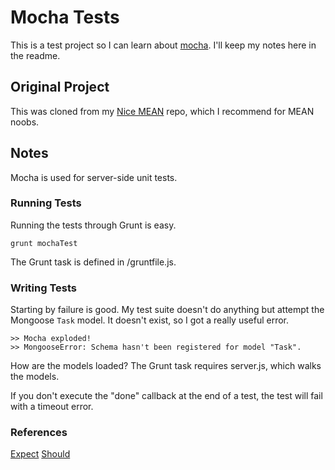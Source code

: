 # Mocha Tests

This is a test project so I can learn about [mocha](http://visionmedia.github.io/mocha/).  I'll keep my notes here in the readme.

## Original Project

This was cloned from my [Nice MEAN](https://github.com/reergymerej/nice-mean/) repo, which I recommend for MEAN noobs.

## Notes

Mocha is used for server-side unit tests.

### Running Tests

Running the tests through Grunt is easy.

    grunt mochaTest

The Grunt task is defined in /gruntfile.js.

### Writing Tests

Starting by failure is good.  My test suite doesn't do anything but attempt the Mongoose `Task` model.  It doesn't exist, so I got a really useful error.

    >> Mocha exploded!
    >> MongooseError: Schema hasn't been registered for model "Task".

How are the models loaded?
  The Grunt task requires server.js, which walks the models.

If you don't execute the "done" callback at the end of a test, the test will fail with a timeout error.



### References

[Expect](https://github.com/LearnBoost/expect.js)
[Should](https://github.com/visionmedia/should.js/)
